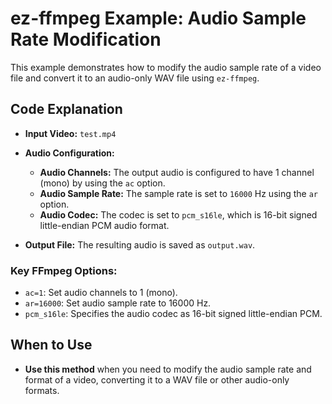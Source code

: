 # ez-ffmpeg Example: Audio Sample Rate Modification

This example demonstrates how to modify the audio sample rate of a video file and convert it to an audio-only WAV file using `ez-ffmpeg`.

## Code Explanation

- **Input Video:** `test.mp4`
- **Audio Configuration:**
    - **Audio Channels:** The output audio is configured to have 1 channel (mono) by using the `ac` option.
    - **Audio Sample Rate:** The sample rate is set to `16000` Hz using the `ar` option.
    - **Audio Codec:** The codec is set to `pcm_s16le`, which is 16-bit signed little-endian PCM audio format.

- **Output File:** The resulting audio is saved as `output.wav`.

### Key FFmpeg Options:

- `ac=1`: Set audio channels to 1 (mono).
- `ar=16000`: Set audio sample rate to 16000 Hz.
- `pcm_s16le`: Specifies the audio codec as 16-bit signed little-endian PCM.

## When to Use

- **Use this method** when you need to modify the audio sample rate and format of a video, converting it to a WAV file or other audio-only formats.
